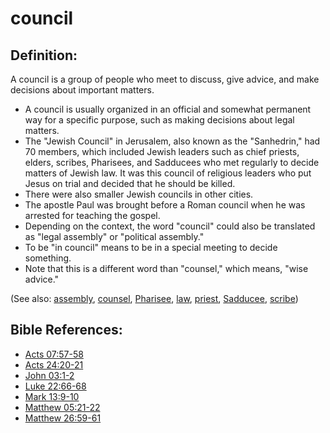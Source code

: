 # council #

## Definition: ##

A council is a group of people who meet to discuss, give advice, and make decisions about important matters.

* A council is usually organized in an official and somewhat permanent way for a specific purpose, such as making decisions about legal matters.
* The "Jewish Council" in Jerusalem, also known as the "Sanhedrin," had 70 members, which included Jewish leaders such as chief priests, elders, scribes, Pharisees, and Sadducees who met regularly to decide matters of Jewish law. It was this council of religious leaders who put Jesus on trial and decided that he should be killed.
* There were also smaller Jewish councils in other cities.
* The apostle Paul was brought before a Roman council when he was arrested for teaching the gospel.
* Depending on the context, the word "council" could also be translated as "legal assembly" or "political assembly."
* To be "in council" means to be in a special meeting to decide something.
* Note that this is a different word than "counsel," which means, "wise advice."

(See also: [assembly](../kt/assembly.md), [counsel](../other/counselor.md), [Pharisee](../other/pharisee.md), [law](../kt/lawofmoses.md), [priest](../kt/priest.md), [Sadducee](../other/sadducee.md), [scribe](../other/scribe.md))

## Bible References: ##

* [Acts 07:57-58](en/tn/act/help/07/57)
* [Acts 24:20-21](en/tn/act/help/24/20)
* [John 03:1-2](en/tn/jhn/help/03/01)
* [Luke 22:66-68](en/tn/luk/help/22/66)
* [Mark 13:9-10](en/tn/mrk/help/13/09)
* [Matthew 05:21-22](en/tn/mat/help/05/21)
* [Matthew 26:59-61](en/tn/mat/help/26/59)
